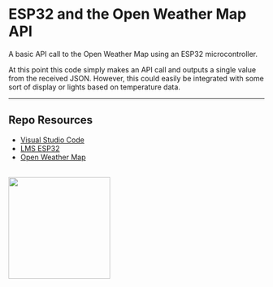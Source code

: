# ESP32 and the Open Weather Map API

A basic API call to the Open Weather Map using an ESP32 microcontroller.

At this point this code simply makes an API call and outputs a single value from the received JSON. However, this could easily be integrated with some sort of display or lights based on temperature data. 

***

## Repo Resources

* [Visual Studio Code](https://code.visualstudio.com/)
* [LMS ESP32](https://antonsmindstorms.com/product/wifi-python-esp32-board-for-mindstorms/) 
* [Open Weather Map](https://openweathermap.org/api)

<br>
<a href="https://codeadam.ca">
<img src="https://cdn.codeadam.ca/images@1.0.0/codeadam-logo-coloured-horizontal.png" width="200">
</a>
